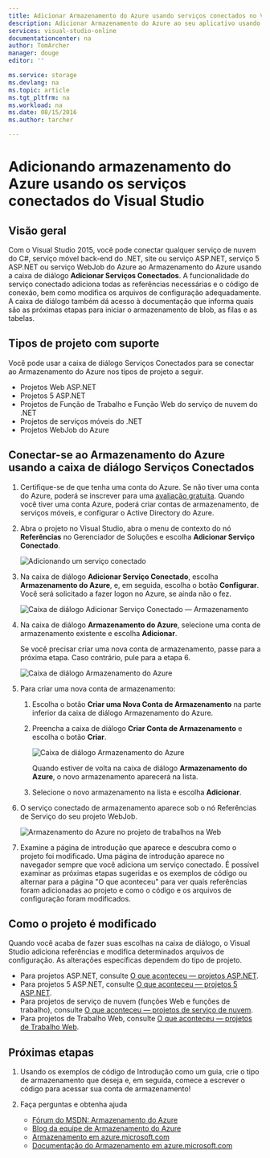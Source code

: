 ```yaml
---
title: Adicionar Armazenamento do Azure usando serviços conectados no Visual Studio | Microsoft Docs
description: Adicionar Armazenamento do Azure ao seu aplicativo usando a caixa de diálogo Adicionar Serviços Conectados do Visual Studio
services: visual-studio-online
documentationcenter: na
author: TomArcher
manager: douge
editor: ''

ms.service: storage
ms.devlang: na
ms.topic: article
ms.tgt_pltfrm: na
ms.workload: na
ms.date: 08/15/2016
ms.author: tarcher

---
```

# Adicionando armazenamento do Azure usando os serviços conectados do Visual Studio
## Visão geral
Com o Visual Studio 2015, você pode conectar qualquer serviço de nuvem do C#, serviço móvel back-end do .NET, site ou serviço ASP.NET, serviço 5 ASP.NET ou serviço WebJob do Azure ao Armazenamento do Azure usando a caixa de diálogo **Adicionar Serviços Conectados**. A funcionalidade do serviço conectado adiciona todas as referências necessárias e o código de conexão, bem como modifica os arquivos de configuração adequadamente. A caixa de diálogo também dá acesso à documentação que informa quais são as próximas etapas para iniciar o armazenamento de blob, as filas e as tabelas.

## Tipos de projeto com suporte
Você pode usar a caixa de diálogo Serviços Conectados para se conectar ao Armazenamento do Azure nos tipos de projeto a seguir.

* Projetos Web ASP.NET
* Projetos 5 ASP.NET
* Projetos de Função de Trabalho e Função Web do serviço de nuvem do .NET
* Projetos de serviços móveis do .NET
* Projetos WebJob do Azure

## Conectar-se ao Armazenamento do Azure usando a caixa de diálogo Serviços Conectados
1. Certifique-se de que tenha uma conta do Azure. Se não tiver uma conta do Azure, poderá se inscrever para uma [avaliação gratuita](http://go.microsoft.com/fwlink/?LinkId=518146). Quando você tiver uma conta Azure, poderá criar contas de armazenamento, de serviços móveis, e configurar o Active Directory do Azure.
2. Abra o projeto no Visual Studio, abra o menu de contexto do nó **Referências** no Gerenciador de Soluções e escolha **Adicionar Serviço Conectado**.
   
    ![Adicionando um serviço conectado](./media/vs-azure-tools-connected-services-storage/IC796702.png)
3. Na caixa de diálogo **Adicionar Serviço Conectado**, escolha **Armazenamento do Azure**, e, em seguida, escolha o botão **Configurar**. Você será solicitado a fazer logon no Azure, se ainda não o fez.
   
    ![Caixa de diálogo Adicionar Serviço Conectado — Armazenamento](./media/vs-azure-tools-connected-services-storage/IC796703.png)
4. Na caixa de diálogo **Armazenamento do Azure**, selecione uma conta de armazenamento existente e escolha **Adicionar**.
   
    Se você precisar criar uma nova conta de armazenamento, passe para a próxima etapa. Caso contrário, pule para a etapa 6.
   
    ![Caixa de diálogo Armazenamento do Azure](./media/vs-azure-tools-connected-services-storage/IC796704.png)
5. Para criar uma nova conta de armazenamento:
   
   1. Escolha o botão **Criar uma Nova Conta de Armazenamento** na parte inferior da caixa de diálogo Armazenamento do Azure.
   2. Preencha a caixa de diálogo **Criar Conta de Armazenamento** e escolha o botão **Criar**.
      
       ![Caixa de diálogo Armazenamento do Azure](./media/vs-azure-tools-connected-services-storage/create-storage-account.png)
      
       Quando estiver de volta na caixa de diálogo **Armazenamento do Azure**, o novo armazenamento aparecerá na lista.
   3. Selecione o novo armazenamento na lista e escolha **Adicionar**.
6. O serviço conectado de armazenamento aparece sob o nó Referências de Serviço do seu projeto WebJob.
   
    ![Armazenamento do Azure no projeto de trabalhos na Web](./media/vs-azure-tools-connected-services-storage/IC796705.png)
7. Examine a página de introdução que aparece e descubra como o projeto foi modificado. Uma página de introdução aparece no navegador sempre que você adiciona um serviço conectado. É possível examinar as próximas etapas sugeridas e os exemplos de código ou alternar para a página "O que aconteceu" para ver quais referências foram adicionadas ao projeto e como o código e os arquivos de configuração foram modificados.

## Como o projeto é modificado
Quando você acaba de fazer suas escolhas na caixa de diálogo, o Visual Studio adiciona referências e modifica determinados arquivos de configuração. As alterações específicas dependem do tipo de projeto.

* Para projetos ASP.NET, consulte [O que aconteceu — projetos ASP.NET](http://go.microsoft.com/fwlink/p/?LinkId=513126).
* Para projetos 5 ASP.NET, consulte [O que aconteceu — projetos 5 ASP.NET](http://go.microsoft.com/fwlink/p/?LinkId=513124).
* Para projetos de serviço de nuvem (funções Web e funções de trabalho), consulte [O que aconteceu — projetos de serviço de nuvem](http://go.microsoft.com/fwlink/p/?LinkId=516965).
* Para projetos de Trabalho Web, consulte [O que aconteceu — projetos de Trabalho Web](storage/vs-storage-webjobs-what-happened.md).

## Próximas etapas
1. Usando os exemplos de código de Introdução como um guia, crie o tipo de armazenamento que deseja e, em seguida, comece a escrever o código para acessar sua conta de armazenamento!
2. Faça perguntas e obtenha ajuda
   
   * [Fórum do MSDN: Armazenamento do Azure](https://social.msdn.microsoft.com/forums/azure/home?forum=windowsazuredata)
   * [Blog da equipe de Armazenamento do Azure](http://blogs.msdn.com/b/windowsazurestorage/)
   * [Armazenamento em azure.microsoft.com](https://azure.microsoft.com/services/storage/)
   * [Documentação do Armazenamento em azure.microsoft.com](https://azure.microsoft.com/documentation/services/storage/)

<!---HONumber=AcomDC_0817_2016-->